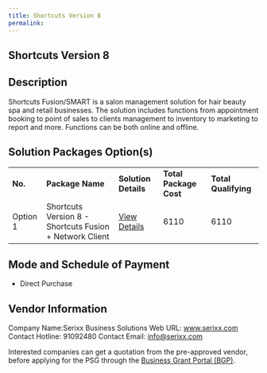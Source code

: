 ```yaml
---
title: Shortcuts Version 8
permalink: 
---
```


## Shortcuts Version 8

## Description

Shortcuts Fusion/SMART is a salon management solution for hair beauty spa and retail businesses. The solution includes functions from appointment booking to point of sales to clients management to inventory to marketing to report and more. Functions can be both online and offline.

## Solution Packages Option(s)

<table>
<tr>
<td><b>No.</b></td>
<td><b>Package Name</b></td>
<td><b>Solution Details</b></td>
<td><b>Total Package Cost</b></td>
<td><b>Total Qualifying</b></td>
</tr>
<tr>
<td>Option 1</td>
<td>Shortcuts Version 8 - Shortcuts Fusion + Network Client</td>
<td><a href='https://www.gobusiness.gov.sg/images/psg/Desensitised_Serixx_Annex_3_CR_wef_8_July_2021_Part_2.pdf'>View Details</a></td>
<td>6110</td>
<td>6110</td>
</tr>
</table>

## Mode and Schedule of Payment

 - Direct Purchase

## Vendor Information

 Company Name:Serixx Business Solutions 
Web URL: www.serixx.com 
Contact Hotline: 91092480 
Contact Email: info@serixx.com 


Interested companies can get a quotation from the pre-approved vendor, before applying for the PSG through the <a href='https://www.businessgrants.gov.sg/'>Business Grant Portal (BGP)</a>.
